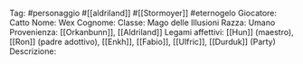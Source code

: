 Tag: #personaggio #[[aldriland]] #[[Stormoyer]] #eternogelo 
Giocatore: Catto
Nome: Wex
Cognome: 
Classe: Mago delle Illusioni
Razza: Umano
Provenienza: [[Orkanbunn]], [[Aldriland]]
Legami affettivi: [[Hun]] (maestro), [[Ron]] (padre adottivo), [[Enkh]], [[Fabio]], [[Ulfric]], [[Durduk]] (Party)
Descrizione: